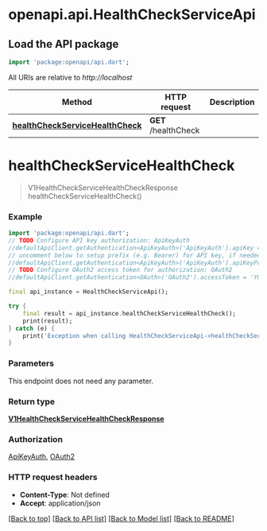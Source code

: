 # openapi.api.HealthCheckServiceApi

## Load the API package
```dart
import 'package:openapi/api.dart';
```

All URIs are relative to *http://localhost*

Method | HTTP request | Description
------------- | ------------- | -------------
[**healthCheckServiceHealthCheck**](HealthCheckServiceApi.md#healthcheckservicehealthcheck) | **GET** /healthCheck | 


# **healthCheckServiceHealthCheck**
> V1HealthCheckServiceHealthCheckResponse healthCheckServiceHealthCheck()



### Example
```dart
import 'package:openapi/api.dart';
// TODO Configure API key authorization: ApiKeyAuth
//defaultApiClient.getAuthentication<ApiKeyAuth>('ApiKeyAuth').apiKey = 'YOUR_API_KEY';
// uncomment below to setup prefix (e.g. Bearer) for API key, if needed
//defaultApiClient.getAuthentication<ApiKeyAuth>('ApiKeyAuth').apiKeyPrefix = 'Bearer';
// TODO Configure OAuth2 access token for authorization: OAuth2
//defaultApiClient.getAuthentication<OAuth>('OAuth2').accessToken = 'YOUR_ACCESS_TOKEN';

final api_instance = HealthCheckServiceApi();

try {
    final result = api_instance.healthCheckServiceHealthCheck();
    print(result);
} catch (e) {
    print('Exception when calling HealthCheckServiceApi->healthCheckServiceHealthCheck: $e\n');
}
```

### Parameters
This endpoint does not need any parameter.

### Return type

[**V1HealthCheckServiceHealthCheckResponse**](V1HealthCheckServiceHealthCheckResponse.md)

### Authorization

[ApiKeyAuth](../README.md#ApiKeyAuth), [OAuth2](../README.md#OAuth2)

### HTTP request headers

 - **Content-Type**: Not defined
 - **Accept**: application/json

[[Back to top]](#) [[Back to API list]](../README.md#documentation-for-api-endpoints) [[Back to Model list]](../README.md#documentation-for-models) [[Back to README]](../README.md)


